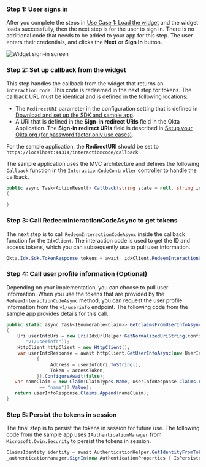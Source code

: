 ###  Step 1: User signs in

After you complete the steps in [Use Case 1: Load the widget](/docs/guides/oie-embedded-widget-use-cases/aspnet/oie-embedded-widget-use-case-load/) and the widget loads successfully, then the next step is for the user to sign in.  There is no additional code that needs to be added to your app for this step. The user enters their credentials, and clicks the **Next** or **Sign In** button.

<div class="common-image-format">

![Widget sign-in screen](/img/oie-embedded-sdk/oie-embedded-widget-use-case-sign-in-screen.png
 "Widget sign-in screen")

</div>

### Step 2: Set up callback from the widget

This step handles the callback from the widget that returns an `interaction_code`. This code is redeemed in the next step for tokens. The callback URL must be identical and is defined in the following locations:

* The `RedirectURI` parameter in the configuration setting that is defined in [Download and set up the SDK and sample app](/docs/guides/oie-embedded-common-download-setup-app/aspnet/main/).
* A URI that is defined in the **Sign-in redirect URIs** field in the Okta Application. The **Sign-in redirect URIs** field is described in [Setup your Okta org (for password factor only use cases)](/docs/guides/oie-embedded-common-org-setup/aspnet/main/#set-up-your-okta-org-for-password-factor-only-use-cases).

For the sample application, the **RedirectURI** should be set to `https://localhost:44314/interactioncode/callback`

The sample application uses the MVC architecture and defines the following `Callback` function in the `InteractionCodeController` controller to handle the callback.

```csharp
public async Task<ActionResult> Callback(string state = null, string interaction_code = null, string error = null, string error_description = null)
{

}
```

### Step 3: Call RedeemInteractionCodeAsync to get tokens

The next step is to call `RedeemInteractionCodeAsync` inside the callback function for the `IdxClient`. The interaction code is used to get the ID and access tokens, which you can subsequently use to pull user information.

```csharp
Okta.Idx.Sdk.TokenResponse tokens = await _idxClient.RedeemInteractionCodeAsync(idxContext, interaction_code);
```

### Step 4: Call user profile information (Optional)

Depending on your implementation, you can choose to pull user information. When you use the tokens that are provided by the `RedeemInteractionCodeAsync` method, you can request the user profile information from the `v1/userinfo` endpoint. The following code from the sample app provides details for this call.

```csharp
public static async Task<IEnumerable<Claim>> GetClaimsFromUserInfoAsync(IdxConfiguration configuration, string accessToken)
{
    Uri userInfoUri = new Uri(IdxUrlHelper.GetNormalizedUriString(configuration.Issuer,
       "v1/userinfo"));
    HttpClient httpClient = new HttpClient();
    var userInfoResponse = await httpClient.GetUserInfoAsync(new UserInfoRequest
           {
                Address = userInfoUri.ToString(),
                Token = accessToken,
           }).ConfigureAwait(false);
   var nameClaim = new Claim(ClaimTypes.Name, userInfoResponse.Claims.FirstOrDefault(x => x.Type
            == "name")?.Value);
   return userInfoResponse.Claims.Append(nameClaim);
}
```

### Step 5: Persist the tokens in session

The final step is to persist the tokens in session for future use. The following code from the sample app uses `IAuthenticationManager` from `Microsoft.Owin.Security` to persist the tokens in session.

```csharp
ClaimsIdentity identity = await AuthenticationHelper.GetIdentityFromTokenResponseAsync(_idxClient.Configuration, tokens);
_authenticationManager.SignIn(new AuthenticationProperties { IsPersistent = false }, identity);
```

